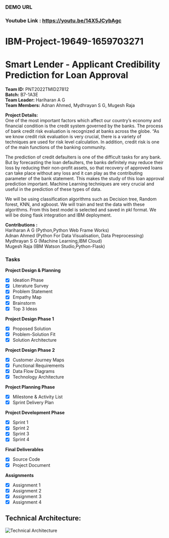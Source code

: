 ### DEMO URL
### Youtube Link : https://youtu.be/14X5JCybAgc

# IBM-Project-19649-1659703271
# Smart Lender - Applicant Credibility Prediction for Loan Approval

**Team ID:** PNT2022TMID27812 <br />
**Batch:** B7-1A3E <br />
**Team Leader:**  Hariharan A G <br />
**Team Members:** Adnan Ahmed, Mydhrayan S G, Mugesh Raja <br />

**Project Details:** <br />
One of the most important factors which affect our country’s economy and financial condition is the credit system governed by the banks. The process of bank credit risk evaluation is recognized at banks across the globe. “As we know credit risk evaluation is very crucial, there is a variety of techniques are used for risk level calculation. In addition, credit risk is one of the main functions of the banking community.

The prediction of credit defaulters is one of the difficult tasks for any bank. But by forecasting the loan defaulters, the banks definitely may reduce their loss by reducing their non-profit assets, so that recovery of approved loans can take place without any loss and it can play as the contributing parameter of the bank statement. This makes the study of this loan approval prediction important. Machine Learning techniques are very crucial and useful in the prediction of these types of data.

We will be using classification algorithms such as Decision tree, Random forest, KNN, and xgboost. We will train and test the data with these algorithms. From this best model is selected and saved in pkl format. We will be doing flask integration and IBM deployment.

**Contributions :** <br />
Hariharan A G  (Python,Python Web Frame Works) <br />
Adnan Ahmed (Python For Data Visualisation, Data Preprocessing) <br />
Mydhrayan S G (Machine Learning,IBM Cloud) <br />
Mugesh Raja (IBM Watson Studio,Python-Flask) <br />

### Tasks <br />

**Project Design & Planning**
 - [x] Ideation Phase
 - [x] Literature Survey
 - [x] Problem Statement
 - [x] Empathy Map
 - [x] Brainstorm
 - [x] Top 3 Ideas
 
**Project Design Phase 1**
 - [x] Proposed Solution
 - [x] Problem-Solution Fit
 - [x] Solution Architecture
 
**Project Design Phase 2**
 - [x] Customer Journey Maps
 - [x] Functional Requirements
 - [x] Data Flow Diagrams
 - [x] Technology Architecture
 
**Project Planning Phase**
 - [x] Milestone & Activity List
 - [x] Sprint Delivery Plan
 
**Project Development Phase**
 - [x] Sprint 1
 - [x] Sprint 2
 - [x] Sprint 3
 - [x] Sprint 4
 
**Final Deliverables**
 - [x] Source Code
 - [x] Project Document

**Assignments**
 - [x] Assignment 1
 - [x] Assignment 2
 - [x] Assignment 3
 - [x] Assignment 4

## Technical Architecture:
![Technical Architecture](https://lh3.googleusercontent.com/mqKaxT17Ilt3FM1ak5j_rvnHBEwgg7JiFvaWPfl9rHkHmcpcsEAnj5HhcBVp9UOxkFzjYV--e_L7Z-a9HwybCFgMJ1En-xqOhV6m8QzUbGZMkOCDuSqFck44sQuUVxOVvIMg_yKT)

